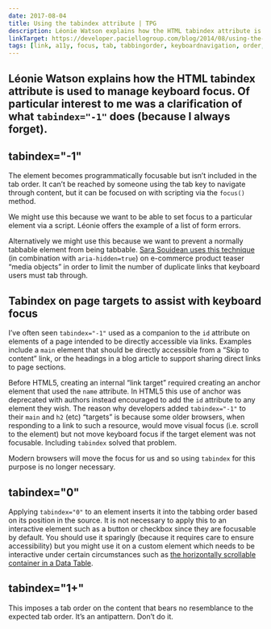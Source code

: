 ```yaml
---
date: 2017-08-04
title: Using the tabindex attribute | TPG
description: Léonie Watson explains how the HTML tabindex attribute is used to manage keyboard focus. 
linkTarget: https://developer.paciellogroup.com/blog/2014/08/using-the-tabindex-attribute/
tags: [link, a11y, focus, tab, tabbingorder, keyboardnavigation, order, cssgrid, flexbox]
---
```

Léonie Watson explains how the HTML tabindex attribute is used to manage keyboard focus. Of particular interest to me was a clarification of what `tabindex="-1"` does (because I always forget).
---

## tabindex="-1"

The element becomes programmatically focusable but isn’t included in the tab order. It can’t be reached by someone using the tab key to navigate through content, but it can be focused on with scripting via the `focus()` method.

We might use this because we want to be able to set focus to a particular element via a script. Léonie offers the example of a list of form errors.

Alternatively we might use this because we want to prevent a normally tabbable element from being tabbable. [Sara Souidean uses this technique](https://aneventapart.com/news/post/practical-tips-for-building-more-accessible-front-ends) (in combination with `aria-hidden=true`) on e-commerce product teaser “media objects” in order to limit the number of duplicate links that keyboard users must tab through.

## Tabindex on page targets to assist with keyboard focus

I’ve often seen `tabindex="-1"` used as a companion to the `id` attribute on elements of a page intended to be directly accessible via links. Examples include a `main` element that should be directly accessible from a “Skip to content” link, or the headings in a blog article to support sharing direct links to page sections. 

Before HTML5, creating an internal “link target” required creating an anchor element that used the `name` attribute. In HTML5 this use of anchor was deprecated with authors instead encouraged to add the `id` attribute to any element they wish. The reason why developers added `tabindex="-1"` to their `main` and `h2` (etc) “targets” is because some older browsers, when responding to a link to such a resource, would move visual focus (i.e. scroll to the element) but not move keyboard focus if the target element was not focusable. Including `tabindex` solved that problem.

Modern browsers will move the focus for us and so using `tabindex` for this purpose is no longer necessary.

## tabindex="0"

Applying `tabindex="0"` to an element inserts it into the tabbing order based on its position in the source. It is not necessary to apply this to an interactive element such as a button or checkbox since they are focusable by default. You should use it sparingly (because it requires care to ensure accessibility) but you might use it on a custom element which needs to be interactive under certain circumstances such as [the horizontally scrollable container in a Data Table](https://inclusive-components.design/data-tables/).

## tabindex="1+"

This imposes a tab order on the content that bears no resemblance to the expected tab order. It’s an antipattern. Don’t do it.

